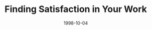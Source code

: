 ---
layout: message
category: message
series: "Building the Life You've Always Wanted"
title: "Finding Satisfaction in Your Work"
date: 1998-10-04
message_id: 424
---